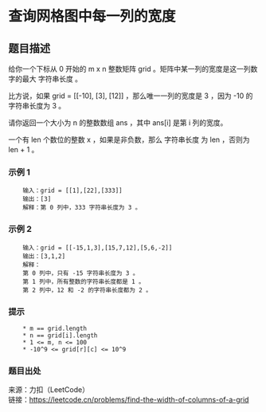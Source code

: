 # 查询网格图中每一列的宽度

## 题目描述

给你一个下标从 0 开始的 m x n 整数矩阵 grid 。矩阵中某一列的宽度是这一列数字的最大 字符串长度 。

比方说，如果 grid = [[-10], [3], [12]] ，那么唯一一列的宽度是 3 ，因为 -10 的字符串长度为 3 。

请你返回一个大小为 n 的整数数组 ans ，其中 ans[i] 是第 i 列的宽度。

一个有 len 个数位的整数 x ，如果是非负数，那么 字符串长度 为 len ，否则为 len + 1 。

### 示例 1

```text
    输入：grid = [[1],[22],[333]]
    输出：[3]
    解释：第 0 列中，333 字符串长度为 3 。
```

### 示例 2

```text
    输入：grid = [[-15,1,3],[15,7,12],[5,6,-2]]
    输出：[3,1,2]
    解释：
    第 0 列中，只有 -15 字符串长度为 3 。
    第 1 列中，所有整数的字符串长度都是 1 。
    第 2 列中，12 和 -2 的字符串长度都为 2 。
```

### 提示

```text
    * m == grid.length
    * n == grid[i].length
    * 1 <= m, n <= 100 
    * -10^9 <= grid[r][c] <= 10^9
```

### 题目出处

来源：力扣（LeetCode）  
链接：<https://leetcode.cn/problems/find-the-width-of-columns-of-a-grid>

